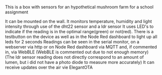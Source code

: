 This is a box with sensors for an hypothetical mushroom farm for a school assignment

It can be mounted on the wall. It monitors temperature, humidity and light intensity through use of the dht22 sensor and a ldr sensor
It uses LED's to indicate if the reading is in the optimal range(green) or not(red).
There is a testbutton on the device as well as in the Node Red dashboard to light up all leds for 2 seconds
Readings can be seen in the serial monitor, on a webserver via http or on Node Red dashboard via MQTT and, if commented in, via WebBLE
(WebBLE is commented out due to not enough memory)
(The ldr sensor reading does not directly correspond to an amount of lumen, but i did not have a photo diode to measure more accurately)
It can receive updates over the air vie ElegantOTA
